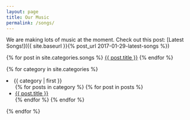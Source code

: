 ```yaml
---
layout: page
title: Our Music
permalink: /songs/
---
```

We are making lots of music at the moment. Check out this post:
[Latest Songs!]({{ site.baseurl }}{% post_url 2017-01-29-latest-songs %})

{% for post in site.categories.songs %}
    <a href="{{post.url}}">{{ post.title }}</a>
{% endfor %}

{% for category in site.categories %}
  <li><a name="{{ category | first }}">{{ category | first }}</a>
    <ul>
    {% for posts in category %}
      {% for post in posts %}
        <li><a href="{{ post.url }}">{{ post.title }}</a></li>
      {% endfor %}
    {% endfor %}
    </ul>
  </li>
{% endfor %}
